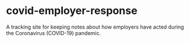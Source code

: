 # covid-employer-response
A tracking site for keeping notes about how employers have acted during the Coronavirus (COVID-19) pandemic.
